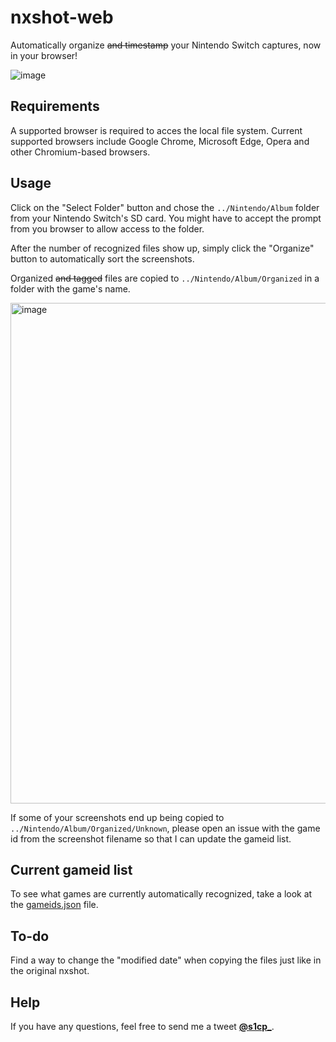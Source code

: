# nxshot-web
Automatically organize ~~and timestamp~~ your Nintendo Switch captures, now in your browser!

![image](https://user-images.githubusercontent.com/17756301/180696032-28916212-8851-49bf-a4df-2eabebaa4c4f.png)

## Requirements

A supported browser is required to acces the local file system. Current supported browsers include Google Chrome, Microsoft Edge, Opera and other Chromium-based browsers.

## Usage

Click on the "Select Folder" button and chose the ``../Nintendo/Album`` folder from your Nintendo Switch's SD card. You might have to accept the prompt from you browser to allow access to the folder.

After the number of recognized files show up, simply click the "Organize" button to automatically sort the screenshots.

Organized ~~and tagged~~ files are copied to ``../Nintendo/Album/Organized`` in a folder with the game's name.

<img width="801" alt="image" src="https://user-images.githubusercontent.com/17756301/178522830-a8979460-c4aa-43d0-ad52-38d3efabe11d.png">

If some of your screenshots end up being copied to ``../Nintendo/Album/Organized/Unknown``, please open an issue with the game id from the screenshot filename so that I can update the gameid list.

## Current gameid list

To see what games are currently automatically recognized, take a look at the [gameids.json](src/data/gameids.json) file.

## To-do

Find a way to change the "modified date" when copying the files just like in the original nxshot.

## Help

If you have any questions, feel free to send me a tweet [**@s1cp_**](https://twitter.com/s1cp_).
